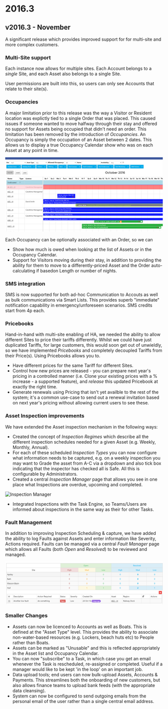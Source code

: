 # 2016.3

## v2016.3 - November

A significant release which provides improved support for for multi-site and more complex customers.

### Multi-Site support

Each instance now allows for multiple sites. Each Account belongs to a _single_ Site, and each Asset also belongs to a single Site.

User permissions are built into this, so users can only see Accounts that relate to their site\(s\).

### Occupancies

A major limitation prior to this release was the way a Visitor or Resident location was explictly tied to a single Order that was placed. This caused issues if someone wanted to move halfway through their stay and offered no support for Assets being occupied that didn't need an order. This limitation has been removed by the introduction of _Occupancies_. An Occupancy is simply the occupation of an Asset between 2 dates. This allows us to display a true Occupancy Calendar show who was on each Asset at any point in time.

![Occupancy Calendar](../.gitbook/assets/occupancyCalendar.png)

Each Occupancy can be optionally associated with an Order, so we can

* Show how much is owed when looking at the list of Assets or in the Occupancy Calendar.
* Support for Visitors moving during their stay, in addition to providing the ability for them to move to a differently-priced Asset and the Order auto-calculating if basedon Length or number of nights.

### SMS integration

SMS is now supported for both ad-hoc Communication to Accouts as well as bulk communications via Smart Lists. This provides superb "immediate" notification capability in emergency/unforeseen scenarios. SMS credits start from 4p each.

### Pricebooks

Hand-in-hand with multi-site enabling of HA, we needed the ability to allow different Sites to price their tariffs differently. Whilst we could have just duplicated Tariffs, for large customers, this would soon get out of unwieldly, so we have implemented _Pricebooks_ and completely decoupled Tariffs from their Price\(s\). Using Pricebooks allows you to.

* Have different prices for the same Tariff for different Sites.
* Control how new prices are released - you can prepare next year's pricing in a controlled manner \(i.e. Clone your existing prices with a % increase - a supported feature\), and _release_ this updated Pricebook at exactly the right time.
* Generate renewals using Pricing that isn't yet availble to the rest of the system; it's a common use-case to send out a renewal invitation based on next year's pricing without allowing current users to see these.

### Asset Inspection improvements

We have extended the Asset inspection mechanism in the following ways:

* Created the concept of _Inspection Regimes_ which describe all the different inspection schedules needed for a given Asset \(e.g. Weekly, Monthly, Annual\).  
* For each of these scheduled _Inspection Types_ you can now configure what information needs to be captured, e.g. on a weekly inspection you may want to Grade the asset from A-C via a dropdown and also tick box indicating that the inspector has checked all is Safe.  All this is configurable by Administrators.
* Created a central _Inspection Manager_ page that allows you see in one place what Inspections are overdue, upcoming and completed.

![Inspection Manager](https://github.com/glaidler/docs-1/tree/a9b2fde53025657e319d99966ea9a02a32cbd61d/releaseNotes/img/2016.3/inspectionManager.png)

* Integrated Inspections with the Task Engine, so Teams/Users are informed about inspections in the same way as their for other Tasks.

### Fault Management

In addition to improving Inspection Scheduling & capture, we have added the ability to log Faults against Assets and enter information like Severity, Actions required. Faults can be managed via a central _Fault Manager_ page which allows all Faults \(both _Open_ and _Resolved_\) to be reviewed and managed.

![Fault Manager](../.gitbook/assets/faultManager.png)

### Smaller Changes

* Assets can now be licenced to Accounts as well as Boats.  This is defined at the "Asset Type" level.  This provides the ability to associate non-water-based resources \(e.g. Lockers, beach huts etc\) to People rather than Boats.
* Assets can be marked as "Unusable" and this is reflected appropriately in the Asset list and Occupancy Calendar.
* You can now "subscribe" to a Task, in which case you get an email whenever the Task is rescheduled, re-assigned or completed.  Useful if a manager would like to be kept 'in the loop' on an important job.
* Data upload tools; end users can now bulk-upload Assets, Accounts & Payments.  This streamlines both the onboarding of new customers, but also allows finance teams to upload bank feeds \(with the appropriate data cleansing\).
* System can now be configured to send outgoing emails from the personal email of the user rather than a single central email address.

